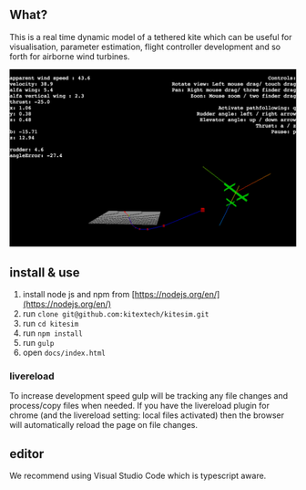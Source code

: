 ## What?
This is a real time dynamic model of a tethered kite which can be useful for visualisation, parameter estimation, flight controller development and so forth for airborne wind turbines. 

![Kitesim rendering of kitex SuperQ prototype](/readmeImages/kitesim.png?raw=true)

## install & use

1. install node js and npm from [https://nodejs.org/en/](https://nodejs.org/en/)
2. run `clone git@github.com:kitextech/kitesim.git`
3. run `cd kitesim`
3. run `npm install`
4. run `gulp`
5. open `docs/index.html`

### livereload
To increase development speed gulp will be tracking any file changes and process/copy files when needed. If you have the livereload plugin for chrome (and the livereload setting: local files activated) then the browser will automatically reload the page on file changes. 

## editor
We recommend using Visual Studio Code which is typescript aware.  